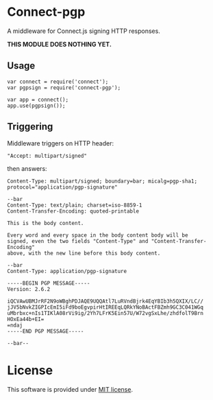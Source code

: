 # Connect-pgp

A middleware for Connect.js signing HTTP responses.

**THIS MODULE DOES NOTHING YET.**

## Usage

    var connect = require('connect');
    var pgpsign = require('connect-pgp');

    var app = connect();
    app.use(pgpsign());

## Triggering

Middleware triggers on HTTP header:

    "Accept: multipart/signed"

then answers:

    Content-Type: multipart/signed; boundary=bar; micalg=pgp-sha1; protocol="application/pgp-signature"

    --bar
    Content-Type: text/plain; charset=iso-8859-1
    Content-Transfer-Encoding: quoted-printable
    
    This is the body content.

    Every word and every space in the body content body will be
    signed, even the two fields "Content-Type" and "Content-Transfer-Encoding"
    above, with the new line before this body content.

    --bar
    Content-Type: application/pgp-signature
    
    -----BEGIN PGP MESSAGE-----
    Version: 2.6.2

    iQCVAwUBMJrRF2N9oWBghPDJAQE9UQQAtl7LuRVndBjrk4EqYBIb3h5QXIX/LC//
    jJV5bNvkZIGPIcEmI5iFd9boEgvpirHtIREEqLQRkYNoBActFBZmh9GC3C041WGq
    uMbrbxc+nIs1TIKlA08rVi9ig/2Yh7LFrK5Ein57U/W72vgSxLhe/zhdfolT9Brn
    HOxEa44b+EI=
    =ndaj
    -----END PGP MESSAGE-----

    --bar--

# License

This software is provided under [MIT license](https://raw.github.com/c-geek/connect-pgp/master/LICENSE).
